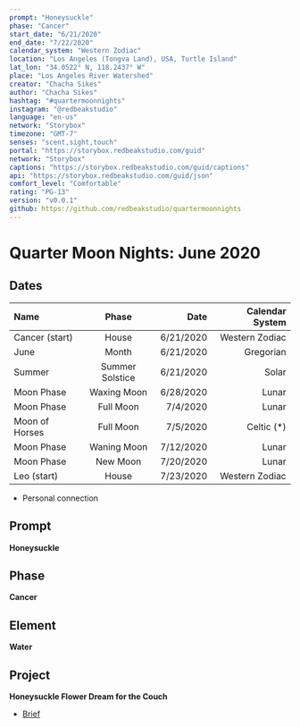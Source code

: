 ```yaml
---
prompt: "Honeysuckle"
phase: "Cancer"
start_date: "6/21/2020"
end_date: "7/22/2020"
calendar_system: "Western Zodiac"
location: "Los Angeles (Tongva Land), USA, Turtle Island"
lat_lon: "34.0522° N, 118.2437° W"
place: "Los Angeles River Watershed"
creator: "Chacha Sikes"
author: "Chacha Sikes"
hashtag: "#quartermoonnights"
instagram: "@redbeakstudio"
language: "en-us"
network: "Storybox"
timezone: "GMT-7"
senses: "scent,sight,touch"
portal: "https://storybox.redbeakstudio.com/guid"
network: "Storybox"
captions: "https://storybox.redbeakstudio.com/guid/captions"
api: "https://storybox.redbeakstudio.com/guid/json"
comfort_level: "Comfortable"
rating: "PG-13"
version: "v0.0.1"
github: https://github.com/redbeakstudio/quartermoonnights
---
```

# Quarter Moon Nights: June 2020

## Dates
| Name             | Phase           |  Date         | Calendar System |
| :----------      | :-------------: | -----------:  | --------------: |
| Cancer (start)   | House           | 6/21/2020     | Western Zodiac  |
| June             | Month           | 6/21/2020     | Gregorian       |
| Summer           | Summer Solstice | 6/21/2020     | Solar           |
| Moon Phase       | Waxing Moon     | 6/28/2020     | Lunar           |
| Moon Phase       | Full Moon       | 7/4/2020      | Lunar           |
| Moon of Horses   | Full Moon       | 7/5/2020      | Celtic (*)      |
| Moon Phase       | Waning Moon     | 7/12/2020     | Lunar           |
| Moon Phase       | New Moon        | 7/20/2020     | Lunar           |
| Leo (start)      | House           | 7/23/2020     | Western Zodiac  |

* Personal connection

## Prompt
**Honeysuckle**

## Phase
**Cancer**

## Element
**Water**

## Project
**Honeysuckle Flower Dream for the Couch**

* [Brief](Brief.md)
